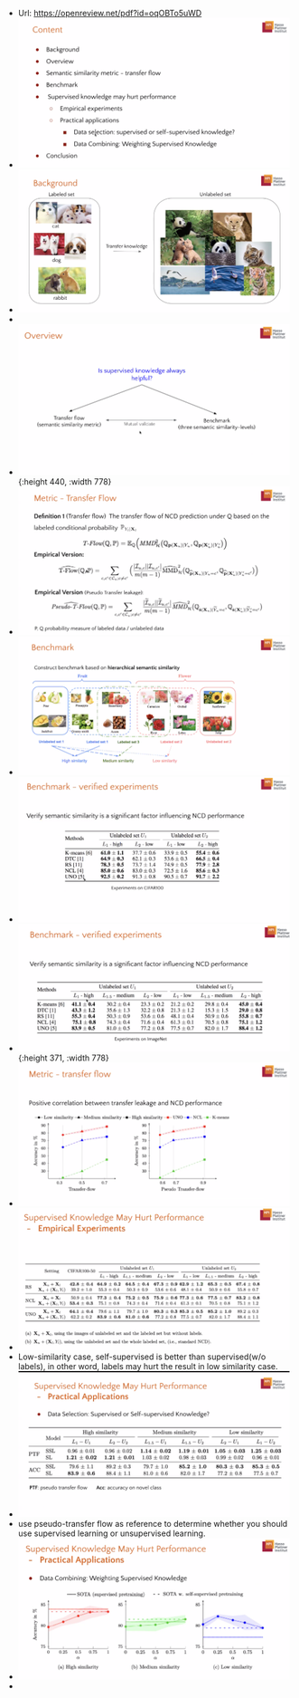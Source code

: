 - Url: https://openreview.net/pdf?id=oqOBTo5uWD
- ![image.png](../assets/image_1683705830294_0.png)
- ![image.png](../assets/image_1683705877664_0.png)
-
- ![image.png](../assets/image_1683705982408_0.png){:height 440, :width 778}
- ![image.png](../assets/image_1683706023081_0.png)
- ![image.png](../assets/image_1683706216547_0.png)
- ![image.png](../assets/image_1683706299885_0.png)
- ![image.png](../assets/image_1683706319885_0.png){:height 371, :width 778}
- ![image.png](../assets/image_1683706335373_0.png)
- ![image.png](../assets/image_1683706405306_0.png)
- Low-similarity case, self-supervised is better than supervised(w/o labels), in other word, labels may hurt the result in low similarity case.
- ![image.png](../assets/image_1683706615880_0.png)
- use pseudo-transfer flow as reference to determine whether you should use supervised learning or unsupervised learning.
- ![image.png](../assets/image_1683706726430_0.png)
-